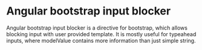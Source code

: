 # Angular bootstrap input blocker

Angular bootstrap input blocker is a directive for bootstrap, which allows blocking input with user provided template. It is mostly useful for typeahead inputs, where modelValue contains more information than just simple string.